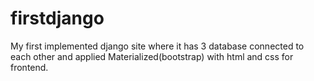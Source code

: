 ﻿# firstdjango
My first implemented django site where it has 3 database connected to each other 
and applied Materialized(bootstrap) with html and css for frontend.
